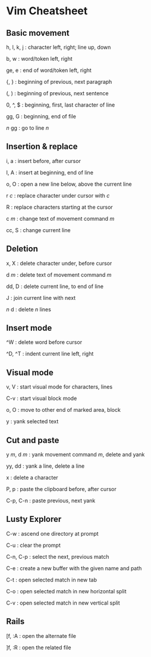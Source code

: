 # Vim Cheatsheet

## Basic movement
h, l, k, j
: character left, right; line up, down

b, w
: word/token left, right

ge, e
: end of word/token left, right

{, }
: beginning of previous, next paragraph

(, )
: beginning of previous, next sentence

0, ^, $
: beginning, first, last character of line

gg, G
: beginning, end of file

_n_ gg
: go to line _n_

## Insertion & replace
i, a
: insert before, after cursor

I, A
: insert at beginning, end of line

o, O
: open a new line below, above the current line

r _c_
: replace character under cursor with _c_

R
: replace characters starting at the cursor

c _m_
: change text of movement command _m_

cc, S
: change current line

## Deletion
x, X
: delete character under, before cursor

d _m_
: delete text of movement command _m_

dd, D
: delete current line, to end of line

J
: join current line with next

_n_ d
: delete _n_ lines

## Insert mode
^W
: delete word before cursor

^D, ^T
: indent current line left, right

## Visual mode

v, V
: start visual mode for characters, lines

C-v
: start visual block mode

o, O
: move to other end of marked area, block

y
: yank selected text

## Cut and paste

y _m_, d _m_
: yank movement command _m_, delete and yank

yy, dd
: yank a line, delete a line

x
: delete a character

P, p
: paste the clipboard before, after cursor

C-p, C-n
: paste previous, next yank

## Lusty Explorer

C-w
: ascend one directory at prompt

C-u
: clear the prompt

C-n, C-p
: select the next, previous match

C-e
: create a new buffer with the given name and path

C-t
: open selected match in new tab

C-o
: open selected match in new horizontal split

C-v
: open selected match in new vertical split

## Rails
[f, :A
: open the alternate file

]f, :R
: open the related file

